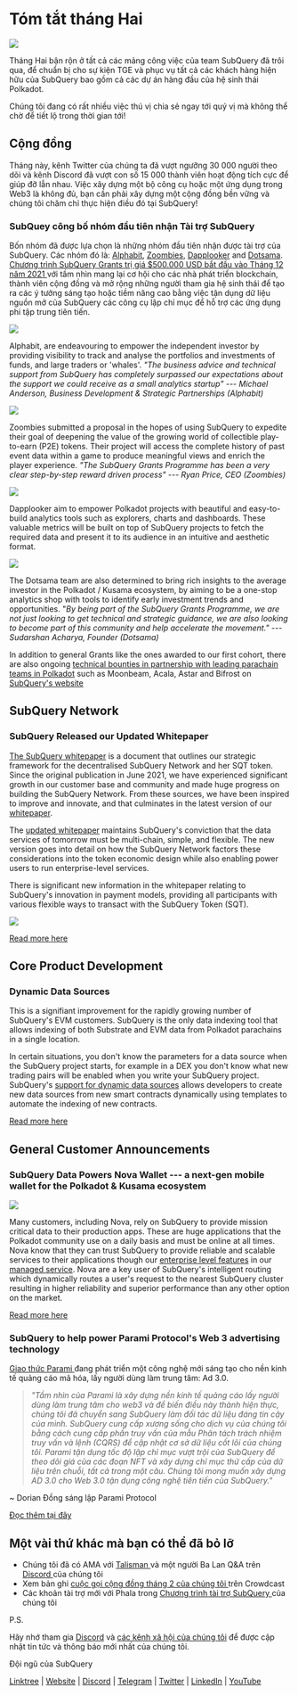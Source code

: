 # Tóm tắt tháng Hai

![](https://miro.medium.com/max/1400/1*T3DLiAKSIy-AjRia_JJjow.png)

Tháng Hai bận rộn ở tất cả các mảng công việc của team SubQuery đã trôi qua, để chuẩn bị cho sự kiện TGE và phục vụ tất cả các khách hàng hiện hữu của SubQuery bao gồm cả các dự án hàng đầu của hệ sinh thái Polkadot.

Chúng tôi đang có rất nhiều việc thú vị chia sẻ ngay tới quý vị mà không thể chờ để tiết lộ trong thời gian tới!

## Cộng đồng

Tháng này, kênh Twitter của chúng ta đã vượt ngưỡng 30 000 người theo dõi và kênh Discord đã vượt con số 15 000 thành viên hoạt động tích cực để giúp đỡ lẫn nhau. Việc xây dựng một bộ công cụ hoặc một ứng dụng trong Web3 là không đủ, bạn cần phải xây dựng một cộng đồng bền vững và chúng tôi chăm chỉ thực hiện điều đó tại SubQuery!

### SubQuey công bố nhóm đầu tiên nhận Tài trợ SubQuery

Bốn nhóm đã được lựa chọn là những nhóm đầu tiên nhận được tài trợ của SubQuery. Các nhóm đó là: [Alphabit](https://www.polkadata.xyz/), [Zoombies](https://zoombies.world/), [Dapplooker](https://dapplooker.com/) and [Dotsama](http://dotsama.ai/). [ Chương trình SubQuery Grants trị giá $500.000 USD bắt đầu vào Tháng 12 năm 2021 ](https://subquery.network/grants) với tầm nhìn mang lại cơ hội cho các nhà phát triển blockchain, thành viên cộng đồng và mở rộng những người tham gia hệ sinh thái để tạo ra các ý tưởng sáng tạo hoặc tiềm năng cao bằng việc tận dụng dữ liệu nguồn mở của SubQuery các công cụ lập chỉ mục để hỗ trợ các ứng dụng phi tập trung tiên tiến.

![](https://miro.medium.com/max/1400/1*tBnWK4svpGbGuP3mCXyGDg.png)

Alphabit, are endeavouring to empower the independent investor by providing visibility to track and analyse the portfolios and investments of funds, and large traders or 'whales'. _"The business advice and technical support from SubQuery has completely surpassed our expectations about the support we could receive as a small analytics startup" --- Michael Anderson, Business Development & Strategic Partnerships (Alphabit)_

![](https://miro.medium.com/max/1400/1*TpHBDhA7WqNGTOxz9LpifQ.png)

Zoombies submitted a proposal in the hopes of using SubQuery to expedite their goal of deepening the value of the growing world of collectible play-to-earn (P2E) tokens. Their project will access the complete history of past event data within a game to produce meaningful views and enrich the player experience. _"The SubQuery Grants Programme has been a very clear step-by-step reward driven process" --- Ryan Price, CEO (Zoombies)_

![](https://miro.medium.com/max/1400/1*4rPD0g-pC3MOU5M5vAtS4w.png)

Dapplooker aim to empower Polkadot projects with beautiful and easy-to-build analytics tools such as explorers, charts and dashboards. These valuable metrics will be built on top of SubQuery projects to fetch the required data and present it to its audience in an intuitive and aesthetic format.

![](https://miro.medium.com/max/1400/1*kC8QYVvlUZwUfgXTBFQbgg.png)

The Dotsama team are also determined to bring rich insights to the average investor in the Polkadot / Kusama ecosystem, by aiming to be a one-stop analytics shop with tools to identify early investment trends and opportunities. "_By being part of the SubQuery Grants Programme, we are not just looking to get technical and strategic guidance, we are also looking to become part of this community and help accelerate the movement." --- Sudarshan Acharya, Founder (Dotsama)_

In addition to general Grants like the ones awarded to our first cohort, there are also ongoing [technical bounties in partnership with leading parachain teams in Polkadot](../blogs/20220127-grants-bounties.md) such as Moonbeam, Acala, Astar and Bifrost on [SubQuery's website](https://subquery.network/grants)

## SubQuery Network

### SubQuery Released our Updated Whitepaper

[The SubQuery whitepaper](https://static.subquery.network/whitepaper.pdf) is a document that outlines our strategic framework for the decentralised SubQuery Network and her SQT token. Since the original publication in June 2021, we have experienced significant growth in our customer base and community and made huge progress on building the SubQuery Network. From these sources, we have been inspired to improve and innovate, and that culminates in the latest version of our [whitepaper](https://static.subquery.network/whitepaper.pdf).

The [updated whitepaper](https://static.subquery.network/whitepaper.pdf) maintains SubQuery's conviction that the data services of tomorrow must be multi-chain, simple, and flexible. The new version goes into detail on how the SubQuery Network factors these considerations into the token economic design while also enabling power users to run enterprise-level services.

There is significant new information in the whitepaper relating to SubQuery's innovation in payment models, providing all participants with various flexible ways to transact with the SubQuery Token (SQT).

![](https://miro.medium.com/max/1400/1*EhLefs3-lb47y2LC4Z6jWA.png)

[Read more here](../blogs/20220216-whitepaper-update.md)

## Core Product Development

### Dynamic Data Sources

This is a signifiant improvement for the rapidly growing number of SubQuery's EVM customers. SubQuery is the only data indexing tool that allows indexing of both Substrate and EVM data from Polkadot parachains in a single location.

In certain situations, you don't know the parameters for a data source when the SubQuery project starts, for example in a DEX you don't know what new trading pairs will be enabled when you write your SubQuery project. SubQuery's [support for dynamic data sources](https://university.subquery.network/build/dynamicdatasources.html) allows developers to create new data sources from new smart contracts dynamically using templates to automate the indexing of new contracts.

[Read more here](https://university.subquery.network/build/dynamicdatasources.html)

## General Customer Announcements

### SubQuery Data Powers Nova Wallet --- a next-gen mobile wallet for the Polkadot & Kusama ecosystem

![](https://miro.medium.com/max/1400/1*NkYmEpYLpZYFRkANrvpwPw.png)

Many customers, including Nova, rely on SubQuery to provide mission critical data to their production apps. These are huge applications that the Polkadot community use on a daily basis and must be online at all times. Nova know that they can trust SubQuery to provide reliable and scalable services to their applications though our [enterprise level features](https://blog.subquery.network/blogs/20211228-enterprise-hosted.html) in our [managed service](https://project.subquery.network/). Nova are a key user of SubQuery's intelligent routing which dynamically routes a user's request to the nearest SubQuery cluster resulting in higher reliability and superior performance than any other option on the market.

[Read more here](../customer_announcements/20220210-nova-wallet.md)

### SubQuery to help power Parami Protocol's Web 3 advertising technology

[ Giao thức Parami ](https://parami.io/) đang phát triển một công nghệ mới sáng tạo cho nền kinh tế quảng cáo mã hóa, lấy người dùng làm trung tâm: Ad 3.0.

> _"Tầm nhìn của Parami là xây dựng nền kinh tế quảng cáo lấy người dùng làm trung tâm cho web3 và để biến điều này thành hiện thực, chúng tôi đã chuyển sang SubQuery làm đối tác dữ liệu đáng tin cậy của mình. SubQuery cung cấp xương sống cho dịch vụ của chúng tôi bằng cách cung cấp phần truy vấn của mẫu Phân tách trách nhiệm truy vấn và lệnh (CQRS) để cập nhật cơ sở dữ liệu cốt lõi của chúng tôi. Parami tận dụng tốc độ lập chỉ mục vượt trội của SubQuery để theo dõi giá của các đoạn NFT và xây dựng chỉ mục thứ cấp của dữ liệu trên chuỗi, tất cả trong một câu. Chúng tôi mong muốn xây dựng AD 3.0 cho Web 3.0 tận dụng công nghệ tiên tiến của SubQuery."_

~ Dorian Đồng sáng lập Parami Protocol

[Đọc thêm tại đây](../customer_announcements/20220222-parami.md)

## Một vài thứ khác mà bạn có thể đã bỏ lỡ

- Chúng tôi đã có AMA với [ Talisman ](https://talisman.xyz/) và một người Ba Lan Q&A trên [ Discord ](https://discord.com/channels/796198414798028831/796198414798028834) của chúng tôi
- Xem bản ghi [ cuộc gọi cộng đồng tháng 2 của chúng tôi ](https://www.crowdcast.io/e/subquery-sessions-february) trên Crowdcast
- Các khoản tài trợ mới với Phala trong [ Chương trình tài trợ SubQuery ](https://subquery.network/grants) của chúng tôi

P.S.

Hãy nhớ tham gia [Discord](https://discord.com/invite/subquery) và [các kênh xã hội của chúng tôi](https://linktr.ee/subquerynetwork) để được cập nhật tin tức và thông báo mới nhất của chúng tôi.

Đội ngũ của SubQuery

[Linktree](https://linktr.ee/subquerynetwork) | [Website](https://subquery.network/) | [Discord](https://discord.com/invite/78zg8aBSMG) | [Telegram](https://t.me/subquerynetwork) | [Twitter](https://twitter.com/subquerynetwork) | [LinkedIn](https://www.linkedin.com/company/subquery) | [YouTube](https://www.youtube.com/channel/UCi1a6NUUjegcLHDFLr7CqLw)
